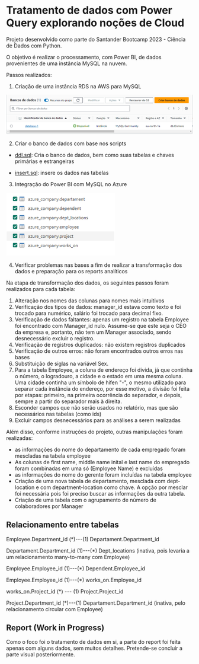 # Tratamento de dados com Power Query explorando noções de Cloud

Projeto desenvolvido como parte do Santander Bootcamp 2023 - Ciência de Dados com Python.

O objetivo é realizar o processamento, com Power BI, de dados provenientes de uma instância MySQL na nuvem.

Passos realizados:

1. Criação de uma instância RDS na AWS para MySQL

<img src="Tratamento-de-dados\Img\aws.png">


2. Criar o banco de dados com base nos scripts

* [ddl.sql](Tratamento-de-dados\Img\aws.png\Dados\ddl.sql): Cria o banco de dados, bem como suas tabelas e chaves primárias e estrangeiras

* [insert.sql](Tratamento-de-dados\Img\aws.png\Dados\insert.sql): insere os dados nas tabelas

3. Integração do Power BI com MySQL no Azure

<img src="Tratamento-de-dados\Img\integracao-pbi.png">

4. Verificar problemas nas bases a fim de realizar a transformação dos dados e preparação para os reports analíticos

Na etapa de transformação dos dados, os seguintes passos foram realizados para cada tabela:

1. Alteração nos nomes das colunas para nomes mais intuitivos
2. Verificação dos tipos de dados: manager_id estava como texto e foi trocado para numérico, salário foi trocado para decimal fixo.
3. Verificação de dados faltantes: apenas um registro na tabela Employee foi encontrado com Manager_id nulo. Assume-se que este seja o CEO da empresa e, portanto, não tem um Manager associado, sendo desnecessário excluir o registro.
4. Verificação de registros duplicados: não existem registros duplicados
4. Verificação de outros erros: não foram encontrados outros erros nas bases
5. Substituição de siglas na variável Sex.
5. Para a tabela Employee, a coluna de endereço foi divida, já que continha o número, o logradouro, a cidade e o estado em uma mesma coluna. Uma cidade continha um símbolo de hífen "-", o mesmo utilizado para separar cada instância do endereço, por esse motivo, a divisão foi feita por etapas: primeiro, na primeira ocorrência do separador, e depois, sempre a partir do separador mais à direita.
6. Esconder campos que não serão usados no relatório, mas que são necessários nas tabelas (como ids)
7. Excluir campos desnecessários para as análises a serem realizadas

Além disso, conforme instruções do projeto, outras manipulações foram realizadas:
* as informações do nome do departamento de cada empregado foram mescladas na tabela employee
* As colunas de first name, middle name inital e last name do empregado foram combinadas em uma só (Employee Name) e excluídas
* as informações do nome do gerente foram incluídas na tabela employee
* Criação de uma nova tabela de departamento, mesclada com dept-location e com department-location como chave. A opção por mesclar foi necessária pois foi preciso buscar as informações da outra tabela.
* Criação de uma tabela com o agrupamento de número de colaboradores por Manager

## Relacionamento entre tabelas

Employee.Department_id (*)---(1) Departament.Department_id 

Departament.Department_id (1)---(*) Dept_locations (inativa, pois levaria a um relacionamento many-to-many com Employee)

Employee.Employee_id (1)---(*) Dependent.Employee_id

Employee.Employee_id (1)---(*) works_on.Employee_id

works_on.Project_id (*) --- (1) Project.Project_id

Project.Department_id (*)---(1) Departament.Department_id (inativa, pelo relacionamento circular com Employee)

## Report (Work in Progress)
Como o foco foi o tratamento de dados em si, a parte do report foi feita apenas com alguns dados, sem muitos detalhes. Pretende-se concluir a parte visual posteriormente.
